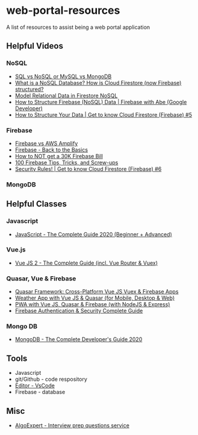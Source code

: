 # web-portal-resources
A list of resources to assist being a web portal application

## Helpful Videos


### NoSQL
  * [SQL vs NoSQL or MySQL vs MongoDB](https://www.youtube.com/watch?v=ZS_kXvOeQ5Y&t=62s)
  * [What is a NoSQL Database? How is Cloud Firestore (now Firebase) structured?](https://www.youtube.com/watch?v=v_hR4K4auoQ)
  * [Model Relational Data in Firestore NoSQL](https://www.youtube.com/watch?v=jm66TSlVtcc)
  * [How to Structure Firebase (NoSQL) Data | Firebase with Abe (Google Developer)](https://www.youtube.com/watch?v=wEcXYxjGN9o)
  * [How to Structure Your Data | Get to know Cloud Firestore (Firebase) #5](https://www.youtube.com/watch?v=haMOUb3KVSo)

### Firebase
  * [Firebase vs AWS Amplify](https://www.youtube.com/watch?v=ucmbO2lWC2A)
  * [Firebase - Back to the Basics](https://www.youtube.com/watch?v=q5J5ho7YUhA)
  * [How to NOT get a 30K Firebase Bill](https://www.youtube.com/watch?v=Lb-Pnytoi-8&t=285s)
  * [100 Firebase Tips, Tricks, and Screw-ups](https://www.youtube.com/watch?v=iWEgpdVSZyg)
  * [Security Rules! | Get to know Cloud Firestore (Firebase) #6](https://www.youtube.com/watch?v=eW5MdE3ZcAw)
  
### MongoDB


## Helpful Classes

### Javascript
 * [JavaScript - The Complete Guide 2020 (Beginner + Advanced)](https://www.udemy.com/course/javascript-the-complete-guide-2020-beginner-advanced)
 
### Vue.js
 * [Vue JS 2 - The Complete Guide (incl. Vue Router & Vuex)](udemy.com/course/vuejs-2-the-complete-guide)

### Quasar, Vue & Firebase
  * [Quasar Framework: Cross-Platform Vue JS Vuex & Firebase Apps](https://www.udemy.com/course/quasarframework/)
  * [Weather App with Vue JS & Quasar (for Mobile, Desktop & Web)](https://www.udemy.com/course/weather-app-vue-js-quasar/)
  * [PWA with Vue JS, Quasar & Firebase (with NodeJS & Express)](https://www.udemy.com/course/pwa-with-vuejs-quasar-firebase/)
  * [Firebase Authentication & Security Complete Guide](https://www.udemy.com/course/firebase-authentication/)
  
### Mongo DB
  * [MongoDB - The Complete Developer's Guide 2020](https://pro.academind.com/p/mongodb-the-complete-developer-s-guide-2020) 
  
## Tools
 * Javascript
 * git/Github - code respository
 * [Editor - VsCode](https://code.visualstudio.com/)
 * Firebase - database
  
## Misc
  * [AlgoExpert - Interview prep questions service](https://www.algoexpert.io/product)
  

